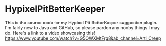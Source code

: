 # HypixelPitBetterKeeper
This is the source code for my Hypixel Pit BetterKeeper suggestion plugin.
I'm fairly new to Java and GitHub, so please pardon any nooby things I may do.
Here's a link to a video showcasing this! https://www.youtube.com/watch?v=G5OWXMtFrg8&ab_channel=Arti_Creep
